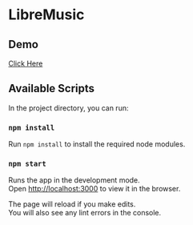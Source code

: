 # LibreMusic

## Demo
<a href="https://libremusic.netlify.app/">Click Here</a>

## Available Scripts

In the project directory, you can run:

### `npm install`

Run `npm install` to install the required node modules.

### `npm start`

Runs the app in the development mode.\
Open [http://localhost:3000](http://localhost:3000) to view it in the browser.

The page will reload if you make edits.\
You will also see any lint errors in the console.
